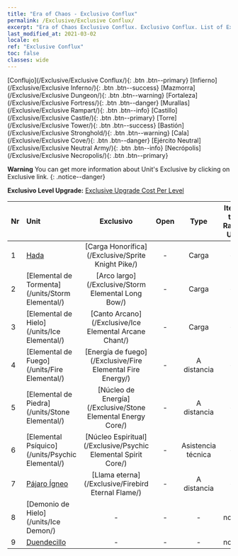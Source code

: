 ```yaml
---
title: "Era of Chaos - Exclusivo Conflux"
permalink: /Exclusive/Exclusive Conflux/
excerpt: "Era of Chaos Exclusivo Conflux. Exclusivo Conflux. List of Exclusivo Conflux in Era of Chaos"
last_modified_at: 2021-03-02
locale: es
ref: "Exclusive Conflux"
toc: false
classes: wide
---
```

 [Conflujo](/Exclusive/Exclusive Conflux/){: .btn .btn--primary} [Infierno](/Exclusive/Exclusive Inferno/){: .btn .btn--success} [Mazmorra](/Exclusive/Exclusive Dungeon/){: .btn .btn--warning} [Fortaleza](/Exclusive/Exclusive Fortress/){: .btn .btn--danger} [Murallas](/Exclusive/Exclusive Rampart/){: .btn .btn--info} [Castillo](/Exclusive/Exclusive Castle/){: .btn .btn--primary} [Torre](/Exclusive/Exclusive Tower/){: .btn .btn--success} [Bastión](/Exclusive/Exclusive Stronghold/){: .btn .btn--warning} [Cala](/Exclusive/Exclusive Cove/){: .btn .btn--danger} [Ejército Neutral](/Exclusive/Exclusive Neutral Army/){: .btn .btn--info} [Necrópolis](/Exclusive/Exclusive Necropolis/){: .btn .btn--primary} 

**Warning** You can get more information about Unit's Exclusive by clicking on Exclusive link. 
{: .notice--danger}

 **Exclusivo Level Upgrade:** [Exclusive Upgrade Cost Per Level](/Exclusive/ExclusiveUpgradeCostPerLevel/)

  | Nr |         Unit        | Exclusivo | Open  |    Type   |  Item to Rank UP      |  Skin   |
  |:---|:--------------------|:-------------:|:-----:|:---------:|:---------------------:|:-------:|
  | 1  | [Hada](/units/Sprite/) | [Carga Honorífica](/Exclusive/Sprite Knight Pike/) | - | Carga | - | - |
  | 2  | [Elemental de Tormenta](/units/Storm Elemental/) | [Arco largo](/Exclusive/Storm Elemental Long Bow/) | - | Carga | - | - |
  | 3  | [Elemental de Hielo](/units/Ice Elemental/) | [Canto Arcano](/Exclusive/Ice Elemental Arcane Chant/) | - | Carga | - | - |
  | 4  | [Elemental de Fuego](/units/Fire Elemental/) | [Energía de fuego](/Exclusive/Fire Elemental Fire Energy/) | - | A distancia | - | - |
  | 5  | [Elemental de Piedra](/units/Stone Elemental/) | [Núcleo de Energía](/Exclusive/Stone Elemental Energy Core/) | - | A distancia | - | - |
  | 6  | [Elemental Psíquico](/units/Psychic Elemental/) | [Núcleo Espiritual](/Exclusive/Psychic Elemental Spirit Core/) | - | Asistencia técnica | - | - |
  | 7  | [Pájaro Ígneo](/units/Firebird/) | [Llama eterna](/Exclusive/Firebird Eternal Flame/) | - | A distancia | - | - |
  | 8  | [Demonio de Hielo](/units/Ice Demon/) | - | - | - | none | none |
  | 9  | [Duendecillo](/units/Leprechaun/) | - | - | - | none | none |

